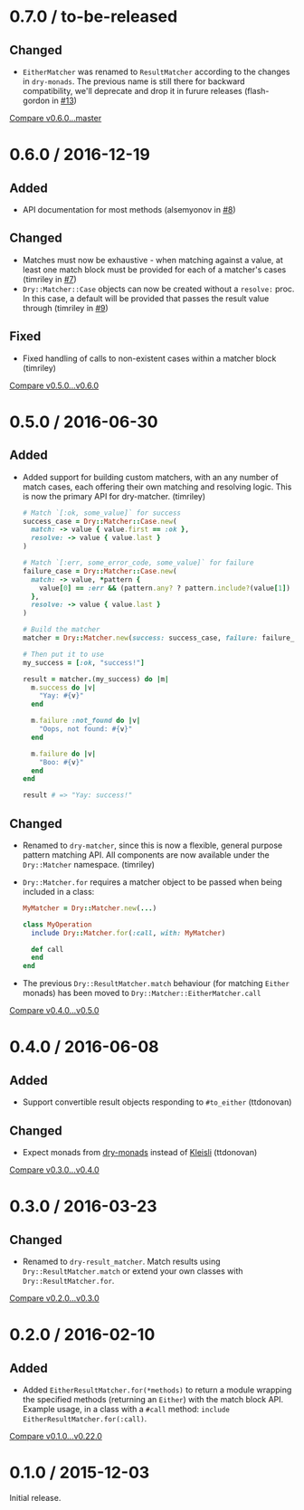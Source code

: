 # 0.7.0 / to-be-released

## Changed

- `EitherMatcher` was renamed to `ResultMatcher` according to the changes in `dry-monads`. The previous name is still there for backward compatibility, we'll deprecate and drop it in furure releases (flash-gordon in [#13](https://github.com/dry-rb/dry-matcher/pull/13))

[Compare v0.6.0...master](https://github.com/dry-rb/dry-matcher/compare/v0.6.0...master)

# 0.6.0 / 2016-12-19

## Added

- API documentation for most methods (alsemyonov in [#8](https://github.com/dry-rb/dry-matcher/pull/8))

## Changed

- Matches must now be exhaustive - when matching against a value, at least one match block must be provided for each of a matcher's cases (timriley in [#7](https://github.com/dry-rb/dry-matcher/pull/7))
- `Dry::Matcher::Case` objects can now be created without a `resolve:` proc. In this case, a default will be provided that passes the result value through (timriley in [#9](https://github.com/dry-rb/dry-matcher/pull/9))

## Fixed

- Fixed handling of calls to non-existent cases within a matcher block (timriley)

[Compare v0.5.0...v0.6.0](https://github.com/dry-rb/dry-matcher/compare/v0.5.0...v0.6.0)

# 0.5.0 / 2016-06-30

## Added

- Added support for building custom matchers, with an any number of match cases, each offering their own matching and resolving logic. This is now the primary API for dry-matcher. (timriley)

    ```ruby
    # Match `[:ok, some_value]` for success
    success_case = Dry::Matcher::Case.new(
      match: -> value { value.first == :ok },
      resolve: -> value { value.last }
    )

    # Match `[:err, some_error_code, some_value]` for failure
    failure_case = Dry::Matcher::Case.new(
      match: -> value, *pattern {
        value[0] == :err && (pattern.any? ? pattern.include?(value[1]) : true)
      },
      resolve: -> value { value.last }
    )

    # Build the matcher
    matcher = Dry::Matcher.new(success: success_case, failure: failure_case)

    # Then put it to use
    my_success = [:ok, "success!"]

    result = matcher.(my_success) do |m|
      m.success do |v|
        "Yay: #{v}"
      end

      m.failure :not_found do |v|
        "Oops, not found: #{v}"
      end

      m.failure do |v|
        "Boo: #{v}"
      end
    end

    result # => "Yay: success!"
    ```

## Changed

- Renamed to `dry-matcher`, since this is now a flexible, general purpose pattern matching API. All components are now available under the `Dry::Matcher` namespace. (timriley)
- `Dry::Matcher.for` requires a matcher object to be passed when being included in a class:

    ```ruby
    MyMatcher = Dry::Matcher.new(...)

    class MyOperation
      include Dry::Matcher.for(:call, with: MyMatcher)

      def call
      end
    end
    ```
- The previous `Dry::ResultMatcher.match` behaviour (for matching `Either` monads) has been moved to `Dry::Matcher::EitherMatcher.call`

[Compare v0.4.0...v0.5.0](https://github.com/dry-rb/dry-matcher/compare/v0.4.0...v0.5.0)

# 0.4.0 / 2016-06-08

## Added

* Support convertible result objects responding to `#to_either` (ttdonovan)

## Changed

* Expect monads from [dry-monads](https://github.com/dry-rb/dry-monads) instead of [Kleisli](https://github.com/txus/kleisli) (ttdonovan)

[Compare v0.3.0...v0.4.0](https://github.com/dry-rb/dry-matcher/compare/v0.3.0...v0.4.0)

# 0.3.0 / 2016-03-23

## Changed

* Renamed to `dry-result_matcher`. Match results using `Dry::ResultMatcher.match` or extend your own classes with `Dry::ResultMatcher.for`.

[Compare v0.2.0...v0.3.0](https://github.com/dry-rb/dry-matcher/compare/v0.2.0...v0.3.0)

# 0.2.0 / 2016-02-10

## Added

* Added `EitherResultMatcher.for(*methods)` to return a module wrapping the specified methods (returning an `Either`) with the match block API. Example usage, in a class with a `#call` method: `include EitherResultMatcher.for(:call)`.

[Compare v0.1.0...v0.22.0](https://github.com/dry-rb/dry-matcher/compare/v0.1.0...v0.2.0)

# 0.1.0 / 2015-12-03

Initial release.
